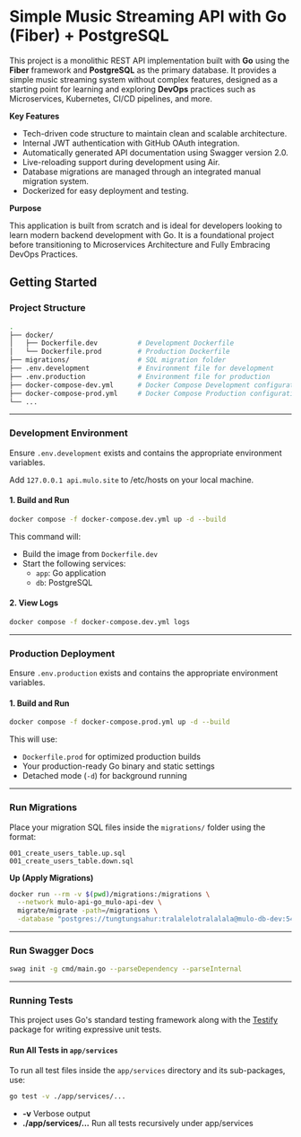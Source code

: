 # Simple Music Streaming API with Go (Fiber) + PostgreSQL

This project is a monolithic REST API implementation built with **Go** using the **Fiber** framework and **PostgreSQL** as the primary database. It provides a simple music streaming system without complex features, designed as a starting point for learning and exploring **DevOps** practices such as Microservices, Kubernetes, CI/CD pipelines, and more.

**Key Features**

- Tech-driven code structure to maintain clean and scalable architecture.
- Internal JWT authentication with GitHub OAuth integration.
- Automatically generated API documentation using Swagger version 2.0.
- Live-reloading support during development using Air.
- Database migrations are managed through an integrated manual migration system.
- Dockerized for easy deployment and testing.

**Purpose**

This application is built from scratch and is ideal for developers looking to learn modern backend development with Go. It is a foundational project before transitioning to Microservices Architecture and Fully Embracing DevOps Practices.

## Getting Started

### Project Structure

```bash
.
├── docker/
│   ├── Dockerfile.dev          # Development Dockerfile
│   └── Dockerfile.prod         # Production Dockerfile
├── migrations/                 # SQL migration folder
├── .env.development            # Environment file for development
├── .env.production             # Environment file for production
├── docker-compose-dev.yml      # Docker Compose Development configuration
├── docker-compose-prod.yml     # Docker Compose Production configuration
└── ...
```

---

### Development Environment

Ensure `.env.development` exists and contains the appropriate environment variables.

Add `127.0.0.1 api.mulo.site` to /etc/hosts on your local machine.

#### 1. Build and Run

```bash
docker compose -f docker-compose.dev.yml up -d --build
```

This command will:

- Build the image from `Dockerfile.dev`
- Start the following services:
  - `app`: Go application
  - `db`: PostgreSQL

#### 2. View Logs

```bash
docker compose -f docker-compose.dev.yml logs
```

---

### Production Deployment

Ensure `.env.production` exists and contains the appropriate environment variables.

#### 1. Build and Run

```bash
docker compose -f docker-compose.prod.yml up -d --build
```

This will use:

- `Dockerfile.prod` for optimized production builds
- Your production-ready Go binary and static settings
- Detached mode (`-d`) for background running

---

### Run Migrations

Place your migration SQL files inside the `migrations/` folder using the format:

```
001_create_users_table.up.sql
001_create_users_table.down.sql
```

**Up (Apply Migrations)**

```bash
docker run --rm -v $(pwd)/migrations:/migrations \
  --network mulo-api-go_mulo-api-dev \
  migrate/migrate -path=/migrations \
  -database "postgres://tungtungsahur:tralalelotralalala@mulo-db-dev:5432/mulo_bombardino?sslmode=disable" up
```

---

### Run Swagger Docs

```bash
swag init -g cmd/main.go --parseDependency --parseInternal
```

---

### Running Tests

This project uses Go's standard testing framework along with the [Testify](https://github.com/stretchr/testify) package for writing expressive unit tests.

#### Run All Tests in `app/services`

To run all test files inside the `app/services` directory and its sub-packages, use:

```bash
go test -v ./app/services/...
```

- **-v** Verbose output
- **./app/services/...** Run all tests recursively under app/services
